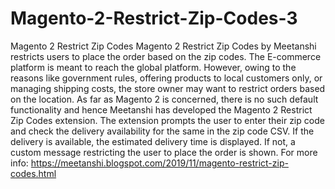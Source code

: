 # Magento-2-Restrict-Zip-Codes-3
 Magento 2 Restrict Zip Codes  Magento 2 Restrict Zip Codes by Meetanshi restricts users to place the order based on the zip codes. The E-commerce platform is meant to reach the global platform. However, owing to the reasons like government rules, offering products to local customers only, or managing shipping costs, the store owner may want to restrict orders based on the location. As far as Magento 2 is concerned, there is no such default functionality and hence Meetanshi has developed the Magento 2 Restrict Zip Codes extension. The extension prompts the user to enter their zip code and check the delivery availability for the same in the zip code CSV. If the delivery is available, the estimated delivery time is displayed. If not, a custom message restricting the user to place the order is shown. For more info: https://meetanshi.blogspot.com/2019/11/magento-restrict-zip-codes.html 
